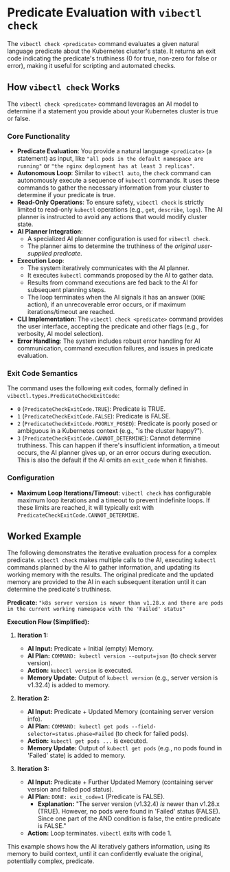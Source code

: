 # Predicate Evaluation with `vibectl check`

The `vibectl check <predicate>` command evaluates a given natural language predicate about the Kubernetes cluster's state. It returns an exit code indicating the predicate's truthiness (0 for true, non-zero for false or error), making it useful for scripting and automated checks.

## How `vibectl check` Works

The `vibectl check <predicate>` command leverages an AI model to determine if a statement you provide about your Kubernetes cluster is true or false.

### Core Functionality

- **Predicate Evaluation**: You provide a natural language `<predicate>` (a statement) as input, like `"all pods in the default namespace are running"` or `"the nginx deployment has at least 3 replicas"`.
- **Autonomous Loop**: Similar to `vibectl auto`, the `check` command can autonomously execute a sequence of `kubectl` commands. It uses these commands to gather the necessary information from your cluster to determine if your predicate is true.
- **Read-Only Operations**: To ensure safety, `vibectl check` is strictly limited to read-only `kubectl` operations (e.g., `get`, `describe`, `logs`). The AI planner is instructed to avoid any actions that would modify cluster state.
- **AI Planner Integration**:
    - A specialized AI planner configuration is used for `vibectl check`.
    - The planner aims to determine the truthiness of the *original user-supplied predicate*.
- **Execution Loop**:
    - The system iteratively communicates with the AI planner.
    - It executes `kubectl` commands proposed by the AI to gather data.
    - Results from command executions are fed back to the AI for subsequent planning steps.
    - The loop terminates when the AI signals it has an answer (`DONE` action), if an unrecoverable error occurs, or if maximum iterations/timeout are reached.
- **CLI Implementation**: The `vibectl check <predicate>` command provides the user interface, accepting the predicate and other flags (e.g., for verbosity, AI model selection).
- **Error Handling**: The system includes robust error handling for AI communication, command execution failures, and issues in predicate evaluation.

### Exit Code Semantics

The command uses the following exit codes, formally defined in `vibectl.types.PredicateCheckExitCode`:

- `0` (`PredicateCheckExitCode.TRUE`): Predicate is TRUE.
- `1` (`PredicateCheckExitCode.FALSE`): Predicate is FALSE.
- `2` (`PredicateCheckExitCode.POORLY_POSED`): Predicate is poorly posed or ambiguous in a Kubernetes context (e.g., "is the cluster happy?").
- `3` (`PredicateCheckExitCode.CANNOT_DETERMINE`): Cannot determine truthiness. This can happen if there's insufficient information, a timeout occurs, the AI planner gives up, or an error occurs during execution. This is also the default if the AI omits an `exit_code` when it finishes.

### Configuration

- **Maximum Loop Iterations/Timeout**: `vibectl check` has configurable maximum loop iterations and a timeout to prevent indefinite loops. If these limits are reached, it will typically exit with `PredicateCheckExitCode.CANNOT_DETERMINE`.

## Worked Example

The following demonstrates the iterative evaluation process for a complex predicate. `vibectl check` makes multiple calls to the AI, executing `kubectl` commands planned by the AI to gather information, and updating its working memory with the results. The original predicate and the updated memory are provided to the AI in each subsequent iteration until it can determine the predicate's truthiness.

**Predicate:** `"k8s server version is newer than v1.28.x and there are pods in the current working namespace with the 'Failed' status"`

**Execution Flow (Simplified):**

1.  **Iteration 1:**
    *   **AI Input:** Predicate + Initial (empty) Memory.
    *   **AI Plan:** `COMMAND: kubectl version --output=json` (to check server version).
    *   **Action:** `kubectl version` is executed.
    *   **Memory Update:** Output of `kubectl version` (e.g., server version is v1.32.4) is added to memory.

2.  **Iteration 2:**
    *   **AI Input:** Predicate + Updated Memory (containing server version info).
    *   **AI Plan:** `COMMAND: kubectl get pods --field-selector=status.phase=Failed` (to check for failed pods).
    *   **Action:** `kubectl get pods ...` is executed.
    *   **Memory Update:** Output of `kubectl get pods` (e.g., no pods found in 'Failed' state) is added to memory.

3.  **Iteration 3:**
    *   **AI Input:** Predicate + Further Updated Memory (containing server version and failed pod status).
    *   **AI Plan:** `DONE: exit_code=1` (Predicate is FALSE).
        *   **Explanation:** "The server version (v1.32.4) *is* newer than v1.28.x (TRUE). However, no pods were found in 'Failed' status (FALSE). Since one part of the AND condition is false, the entire predicate is FALSE."
    *   **Action:** Loop terminates. `vibectl` exits with code 1.

This example shows how the AI iteratively gathers information, using its memory to build context, until it can confidently evaluate the original, potentially complex, predicate.
